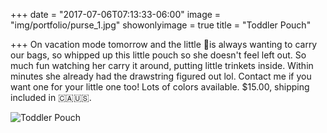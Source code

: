 +++
date = "2017-07-06T07:13:33-06:00"
image = "img/portfolio/purse_1.jpg"
showonlyimage = true
title = "Toddler Pouch"

+++
On vacation mode tomorrow and the little 🐝is always wanting to carry our bags, so whipped up this little pouch so she doesn't feel left out. So much fun watching her carry it around, putting little trinkets inside. Within minutes she already had the drawstring figured out lol. Contact me if you want one for your little one too! Lots of colors available. $15.00, shipping included in 🇨🇦🇺🇸.

![Toddler Pouch](/img/portfolio/purse_1.jpg)
